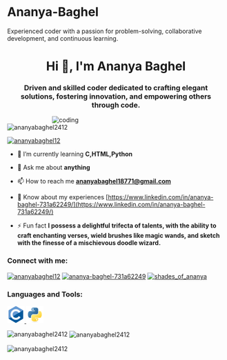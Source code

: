 # Ananya-Baghel
Experienced coder with a passion for problem-solving, collaborative development, and continuous learning.
<h1 align="center">Hi 👋, I'm Ananya Baghel</h1>
<h3 align="center">Driven and skilled coder dedicated to crafting elegant solutions, fostering innovation, and empowering others through code.</h3>
<img align="right" alt="coding" width="400" src="https://gifdb.com/images/high/animated-chock-coding-c78f6elj32sfoi8q.gif">

<p align="left"> <img src="https://komarev.com/ghpvc/?username=ananyabaghel2412&label=Profile%20views&color=0e75b6&style=flat" alt="ananyabaghel2412" /> </p>

<p align="left"> <a href="https://twitter.com/ananyabaghel12" target="blank"><img src="https://img.shields.io/twitter/follow/ananyabaghel12?logo=twitter&style=for-the-badge" alt="ananyabaghel12" /></a> </p>

- 🌱 I’m currently learning **C,HTML,Python**

- 💬 Ask me about **anything**

- 📫 How to reach me **ananyabaghel18771@gmail.com**

- 📄 Know about my experiences [https://www.linkedin.com/in/ananya-baghel-731a62249/](https://www.linkedin.com/in/ananya-baghel-731a62249/)

- ⚡ Fun fact **I possess a delightful trifecta of talents, with the ability to craft enchanting verses, wield brushes like magic wands, and sketch with the finesse of a mischievous doodle wizard.**

<h3 align="left">Connect with me:</h3>
<p align="left">
<a href="https://twitter.com/ananyabaghel12" target="blank"><img align="center" src="https://raw.githubusercontent.com/rahuldkjain/github-profile-readme-generator/master/src/images/icons/Social/twitter.svg" alt="ananyabaghel12" height="30" width="40" /></a>
<a href="https://linkedin.com/in/ananya-baghel-731a62249" target="blank"><img align="center" src="https://raw.githubusercontent.com/rahuldkjain/github-profile-readme-generator/master/src/images/icons/Social/linked-in-alt.svg" alt="ananya-baghel-731a62249" height="30" width="40" /></a>
<a href="https://instagram.com/shades_of_ananya" target="blank"><img align="center" src="https://raw.githubusercontent.com/rahuldkjain/github-profile-readme-generator/master/src/images/icons/Social/instagram.svg" alt="shades_of_ananya" height="30" width="40" /></a>
</p>

<h3 align="left">Languages and Tools:</h3>
<p align="left"> <a href="https://www.cprogramming.com/" target="_blank" rel="noreferrer"> <img src="https://raw.githubusercontent.com/devicons/devicon/master/icons/c/c-original.svg" alt="c" width="40" height="40"/> </a> <a href="https://www.python.org" target="_blank" rel="noreferrer"> <img src="https://raw.githubusercontent.com/devicons/devicon/master/icons/python/python-original.svg" alt="python" width="40" height="40"/> </a> </p>

<p><img align="left" src="https://github-readme-stats.vercel.app/api/top-langs?username=ananyabaghel2412&show_icons=true&locale=en&layout=compact" alt="ananyabaghel2412" /></p>

<p>&nbsp;<img align="center" src="https://github-readme-stats.vercel.app/api?username=ananyabaghel2412&show_icons=true&locale=en" alt="ananyabaghel2412" /></p>

<p><img align="center" src="https://github-readme-streak-stats.herokuapp.com/?user=ananyabaghel2412&" alt="ananyabaghel2412" /></p>
